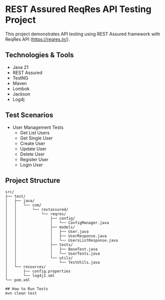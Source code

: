 # REST Assured ReqRes API Testing Project

This project demonstrates API testing using REST Assured framework with ReqRes API (https://reqres.in/).

## Technologies & Tools
- Java 21
- REST Assured
- TestNG
- Maven
- Lombok
- Jackson
- Log4j

## Test Scenarios
- User Management Tests
    - Get List Users
    - Get Single User
    - Create User
    - Update User
    - Delete User
    - Register User
    - Login User

## Project Structure
```plaintext
src/
├── test/
│   ├── java/
│   │   └── com/
│   │       └── restassured/
│   │           └── reqres/
│   │               ├── config/
│   │               │   └── ConfigManager.java
│   │               ├── models/
│   │               │   ├── User.java
│   │               │   ├── UserResponse.java
│   │               │   └── UsersListResponse.java
│   │               ├── tests/
│   │               │   ├── BaseTest.java
│   │               │   └── UserTests.java
│   │               └── utils/
│   │                   └── TestUtils.java
│   └── resources/
│       ├── config.properties
│       └── log4j2.xml
└── pom.xml

## How to Run Tests
mvn clean test